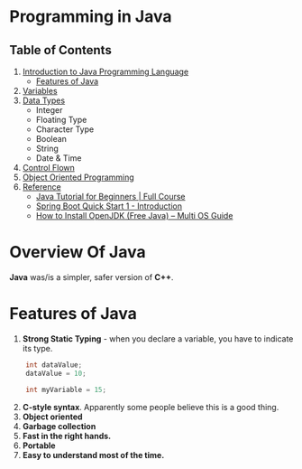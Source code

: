 # Programming in Java

## Table of Contents
1. [Introduction to Java Programming Language](#Introduction-to-Java-Programming-Language)
    - [Features of Java](#Features-of-Java)
2. [Variables](https://github.com/nyangweso-rodgers/Java_Projects/tree/main/Variables)
3. [Data Types](https://github.com/nyangweso-rodgers/Java_Projects/tree/main/Data_Types)
    - Integer
    - Floating Type
    - Character Type
    - Boolean
    - String
    - Date & Time
4. [Control Flown](https://github.com/nyangweso-rodgers/Java_Projects/tree/main/Control_Flow)
5. [Object Oriented Programming](https://github.com/nyangweso-rodgers/Java_Projects/tree/main/Object_Oriented_Programming_in_Java)
6. [Reference]()
    - [Java Tutorial for Beginners | Full Course](https://www.youtube.com/watch?v=8cm1x4bC610)
    - [Spring Boot Quick Start 1 - Introduction](https://www.youtube.com/watch?v=msXL2oDexqw&list=PLqq-6Pq4lTTbx8p2oCgcAQGQyqN8XeA1x)
    - [How to Install OpenJDK (Free Java) – Multi OS Guide](https://www.freecodecamp.org/news/install-openjdk-free-java-multi-os-guide/)

# Overview Of Java
__Java__ was/is a simpler, safer version of __C++__. 


# Features of Java
1. __Strong Static Typing__ - when you declare a variable, you have to indicate its type. 
```java
    int dataValue;
    dataValue = 10;

    int myVariable = 15;
```
2. __C-style syntax__. Apparently some people believe this is a good thing.
3. __Object oriented__
4. __Garbage collection__
5. __Fast in the right hands.__
6. __Portable__
7. __Easy to understand most of the time.__